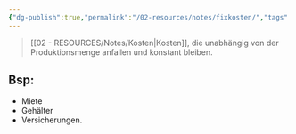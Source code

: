 ```yaml
---
{"dg-publish":true,"permalink":"/02-resources/notes/fixkosten/","tags":["ausbildung/gfn/ap1/vorbereitung","wirtschaft/bwl"],"noteIcon":"","updated":"2025-09-27T01:32:44.515+02:00"}
---
```


>[[02 - RESOURCES/Notes/Kosten\|Kosten]], die unabhängig von der Produktionsmenge anfallen und konstant bleiben.

## Bsp: 
- Miete
-  Gehälter
- Versicherungen.